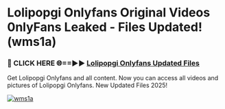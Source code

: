 # Lolipopgi Onlyfans Original Videos 0nlyFans Leaked - Files Updated! (wms1a)

<h3>🔴 CLICK HERE 🌐==►► <a href="https://tinyurl.com/ehrbuxhb" rel="nofollow">Lolipopgi Onlyfans Updated Files</a></h3>

Get Lolipopgi Onlyfans and all content. Now you can access all videos and pictures of Lolipopgi Onlyfans. New Updated Files 2025!

[![wms1a](https://i.imgur.com/lVYEuWS.gif)](https://tinyurl.com/ehrbuxhb)
